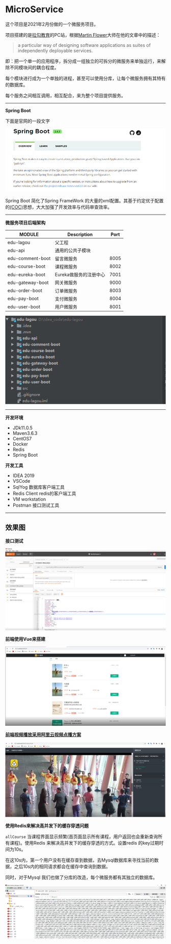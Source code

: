 # MicroService

这个项目是2021年2月份做的一个微服务项目。



项目搭建的是[拉勾教育](kaiwu.lagou.com)的PC站，根据[Martin Flower](https://martinfowler.com/articles/microservices.html)大师在他的文章中的描述：

> a particular way of designing software applications as suites of independently deployable services.

即：把一个单一的应用程序，拆分成一组独立的可拆分的微服务来单独运行，来解除不同模块间的耦合程度。

每个模块进行成为一个单独的进程，甚至可以使用分库，让每个微服务拥有其特有的数据库。

每个服务之间相互调用，相互配合，来为整个项目提供服务。



---

**Spring Boot**

下面是官网的一段文字

![](img/01.png)





Spring Boot 简化了Spring FrameWork 的大量的xml配置。其基于约定优于配置的[(COC)](https://en.wikipedia.org/wiki/Convention_over_configuration)思想，大大加强了开发效率与代码审查效率。



---



**微服务项目后端架构**



| MODULE           | Description            | Port |
| ---------------- | ---------------------- | ---- |
| edu-lagou        | 父工程                 |      |
| edu-api          | 通用的公共子模块       |      |
| edu-comment-boot | 留言微服务             | 8005 |
| edu-course-boot  | 课程微服务             | 8002 |
| edu-eureka-boot  | Eureka做服务的注册中心 | 7001 |
| edu-gateway-boot | 网关微服务             | 9000 |
| edu-order-boot   | 订单微服务             | 8003 |
| edu-pay-boot     | 支付微服务             | 8004 |
| edu-user-boot    | 用户微服务             | 8001 |



![](img/02.png)



---



**开发环境**

* JDk11.0.5
* Maven3.6.3
* CentOS7
* Docker
* Redis
* Spring Boot

**开发工具**

* IDEA 2019
* VSCode
* SqlYog 数据库客户端工具
* Redis Client   redis的客户端工具
* VM workstation
* Postman 接口测试工具

---





## 效果图



**接口测试**

![](img/03.png)





**前端使用Vue来搭建**





![](img/04.png)





**[前端视频播放采用阿里云视频点播方案](https://www.alibabacloud.com/help/zh/doc-detail/51236.htm?spm=a2c63.p38356.b99.2.28213799QTbeE3)**



![](img/05.png)





**使用Redis来解决高并发下的缓存穿透问题**

`allCourse` 当课程界面显示频繁(首页面显示所有课程，用户返回也会重新查询所有课程)。使用Redis 来解决高并发下的缓存穿透的方式。设置redis 的key过期时间为10s。

在这10s内，第一个用户没有在缓存查到数据，去Mysql数据库来寻找当前的数据，之后10s内的相同请求都会在缓存中查询到数据。

同时，对于Mysql 我们也做了分库的改造，每个微服务都有其独立的数据库。



![](img/06.png)



